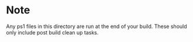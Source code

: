 # Note

Any ps1 files in this directory are run at the end of your build. These should only include post build clean up tasks.